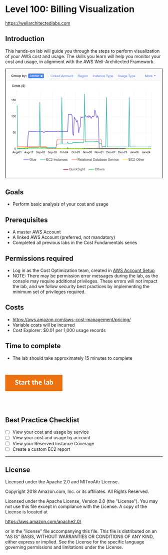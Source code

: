 # Level 100: Billing Visualization
https://wellarchitectedlabs.com 

## Introduction
 This hands-on lab will guide you through the steps to perform visualization of your AWS cost and usage. The skills you learn will help you monitor your cost and usage, in alignment with the AWS Well-Architected Framework.
 
![Images/AWSCostReadme.png](Images/AWSCostReadme.png)


## Goals
- Perform basic analysis of your cost and usage


## Prerequisites
- A master AWS Account
- A linked AWS Account (preferred, not mandatory)
- Completed all previous labs in the Cost Fundamentals series

## Permissions required
- Log in as the Cost Optimization team, created in [AWS Account Setup](../100_1_AWS_Account_Setup/README.md)
- NOTE: There may be permission error messages during the lab, as the console may require additional privileges. These errors will not impact the lab, and we follow security best practices by implementing the minimum set of privileges required.


## Costs
- https://aws.amazon.com/aws-cost-management/pricing/
- Variable costs will be incurred
- Cost Explorer: $0.01 per 1,000 usage records


## Time to complete
- The lab should take approximately 15 minutes to complete

<BR>

[![Start the lab](../../../common/images/startthelab.png)](Lab_Guide.md)

<BR>
<BR> 

## Best Practice Checklist 
- [ ] View your cost and usage by service
- [ ] View your cost and usage by account
- [ ] View your Reserved Instance Coverage
- [ ] Create a custom EC2 report 

***

## License
Licensed under the Apache 2.0 and MITnoAttr License.

Copyright 2018 Amazon.com, Inc. or its affiliates. All Rights Reserved.

Licensed under the Apache License, Version 2.0 (the "License"). You may not use this file except in compliance with the License. A copy of the License is located at

https://aws.amazon.com/apache2.0/

or in the "license" file accompanying this file. This file is distributed on an "AS IS" BASIS, WITHOUT WARRANTIES OR CONDITIONS OF ANY KIND, either express or implied. See the License for the specific language governing permissions and limitations under the License.
